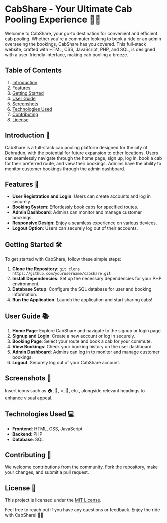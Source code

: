 # CabShare - Your Ultimate Cab Pooling Experience 🚗✨

Welcome to CabShare, your go-to destination for convenient and efficient cab pooling. Whether you're a commuter looking to book a ride or an admin overseeing the bookings, CabShare has you covered. This full-stack website, crafted with HTML, CSS, JavaScript, PHP, and SQL, is designed with a user-friendly interface, making cab pooling a breeze.

## Table of Contents
1. [Introduction](#introduction)
2. [Features](#features)
3. [Getting Started](#getting-started)
4. [User Guide](#user-guide)
5. [Screenshots](#screenshots)
6. [Technologies Used](#technologies-used)
7. [Contributing](#contributing)
8. [License](#license)

## Introduction 🌟

CabShare is a full-stack cab pooling platform designed for the city of Dehradun, with the potential for future expansion to other locations. Users can seamlessly navigate through the home page, sign up, log in, book a cab for their preferred route, and view their bookings. Admins have the ability to monitor customer bookings through the admin dashboard.

## Features 🚀

- **User Registration and Login**: Users can create accounts and log in securely.
- **Booking System**: Effortlessly book cabs for specified routes.
- **Admin Dashboard**: Admins can monitor and manage customer bookings.
- **Responsive Design**: Enjoy a seamless experience on various devices.
- **Logout Option**: Users can securely log out of their accounts.

## Getting Started 🛠️

To get started with CabShare, follow these simple steps:

1. **Clone the Repository**: `git clone https://github.com/yourusername/cabshare.git`
2. **Install Dependencies**: Set up the necessary dependencies for your PHP environment.
3. **Database Setup**: Configure the SQL database for user and booking information.
4. **Run the Application**: Launch the application and start sharing cabs!

## User Guide 📚

1. **Home Page**: Explore CabShare and navigate to the signup or login page.
2. **Signup and Login**: Create a new account or log in securely.
3. **Booking Page**: Select your route and book a cab for your commute.
4. **View Bookings**: Check your booking history on the user dashboard.
5. **Admin Dashboard**: Admins can log in to monitor and manage customer bookings.
6. **Logout**: Securely log out of your CabShare account.

## Screenshots 📸

Insert icons such as 🏠, 🚗, ⭐, 🚀, etc., alongside relevant headings to enhance visual appeal.

## Technologies Used 💻

- **Frontend**: HTML, CSS, JavaScript
- **Backend**: PHP
- **Database**: SQL

## Contributing 🤝

We welcome contributions from the community. Fork the repository, make your changes, and submit a pull request.

## License 📝

This project is licensed under the [MIT License](LICENSE).

Feel free to reach out if you have any questions or feedback. Enjoy the ride with CabShare! 🚗✨
